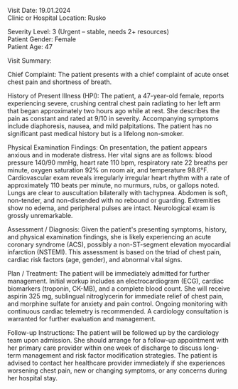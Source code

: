 Visit Date: 19.01.2024  
Clinic or Hospital Location: Rusko  

Severity Level: 3 (Urgent – stable, needs 2+ resources)  
Patient Gender: Female  
Patient Age: 47

Visit Summary:

Chief Complaint: The patient presents with a chief complaint of acute onset chest pain and shortness of breath.

History of Present Illness (HPI): The patient, a 47-year-old female, reports experiencing severe, crushing central chest pain radiating to her left arm that began approximately two hours ago while at rest. She describes the pain as constant and rated at 9/10 in severity. Accompanying symptoms include diaphoresis, nausea, and mild palpitations. The patient has no significant past medical history but is a lifelong non-smoker.

Physical Examination Findings: On presentation, the patient appears anxious and in moderate distress. Her vital signs are as follows: blood pressure 140/90 mmHg, heart rate 110 bpm, respiratory rate 22 breaths per minute, oxygen saturation 92% on room air, and temperature 98.6°F. Cardiovascular exam reveals irregularly irregular heart rhythm with a rate of approximately 110 beats per minute, no murmurs, rubs, or gallops noted. Lungs are clear to auscultation bilaterally with tachypnea. Abdomen is soft, non-tender, and non-distended with no rebound or guarding. Extremities show no edema, and peripheral pulses are intact. Neurological exam is grossly unremarkable.

Assessment / Diagnosis: Given the patient's presenting symptoms, history, and physical examination findings, she is likely experiencing an acute coronary syndrome (ACS), possibly a non-ST-segment elevation myocardial infarction (NSTEMI). This assessment is based on the triad of chest pain, cardiac risk factors (age, gender), and abnormal vital signs.

Plan / Treatment: The patient will be immediately admitted for further management. Initial workup includes an electrocardiogram (ECG), cardiac biomarkers (troponin, CK-MB), and a complete blood count. She will receive aspirin 325 mg, sublingual nitroglycerin for immediate relief of chest pain, and morphine sulfate for anxiety and pain control. Ongoing monitoring with continuous cardiac telemetry is recommended. A cardiology consultation is warranted for further evaluation and management.

Follow-up Instructions: The patient will be followed up by the cardiology team upon admission. She should arrange for a follow-up appointment with her primary care provider within one week of discharge to discuss long-term management and risk factor modification strategies. The patient is advised to contact her healthcare provider immediately if she experiences worsening chest pain, new or changing symptoms, or any concerns during her hospital stay.